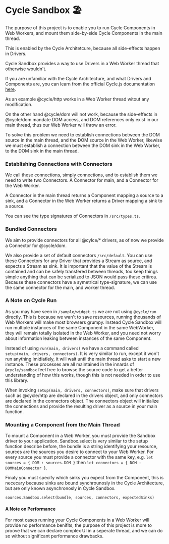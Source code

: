# Cycle Sandbox 🏖️

The purpose of this project is to enable you to run Cycle Components in Web Workers, and mount them side-by-side Cycle Components in the main thread.

This is enabled by the Cycle Architetcure, because all side-effects happen in Drivers.

Cycle Sandbox provides a way to use Drivers in a Web Worker thread that otherwise wouldn't.

If you are unfamiliar with the Cycle Architecture, and what Drivers and Components are, you can learn from the official Cycle.js documentation [here](https://cycle.js.org).

As an example @cycle/http works in a Web Worker thread witout any modification.

On the other hand @cycle/dom will not work, because the side-effects in @cycle/dom mandate DOM access, and DOM references only exist in our main thread, thus our Web Worker will throw an error.

To solve this problem we need to establish connections between the DOM source in the main thread, and the DOM source in the Web Worker, likewise we must establish a connection between the DOM sink in the Web Worker, to the DOM sink in the main thread.

### Establishing Connections with Connectors

We call these connections, simply connections, and to establish them we need to write two Connectors.
A Connector for main, and a Connector for the Web Worker.

A Connector in the main thread returns a Component mapping a source to a sink, and a Connector in the Web Worker returns a Driver mapping a sink to a source.

You can see the type signatures of Connectors in ```/src/types.ts```.

### Bundled Connectors

We aim to provide connectors for all @cylce/* drivers, as of now we provide a Connector for @cycle/dom. 

We also provide a set of default connectors ```/src/default```. You can use these Connectors for any Driver that provides a Stream as source, and expects a Stream as sink. It is important that the value of the Stream is contained and can be safely transfered between threads, too keep things simple anything that can be serialized to JSON would pass these critirea. Because these connectors have a symetrical type-signature, we can use the same connector for the main, and worker thread.

### A Note on Cycle Run

As you may have seen in ```/sample/widget.ts``` we are not using ```@cycle/run``` directly. This is because we wan't to save resources, running thousands of Web Workers will make most browsers grumpy. Instead Cycle Sandbox will run multiple instances of the same Component in the same WebWorker, they will remain totally isolated in the Web Worker, and you need not worry about information leaking between instances of the same Component.

Instead of using ```run(main, drivers)``` we have a command called ```setup(main, drivers, connectors)```. It is very similar to run, except it won't run anything imidiatlely, it will wait until the main thread asks to start a new instance. These processes are all maintained in the innards of ```@cycle/sandbox``` feel free to browse the source code to get a better understanding of how this works, though this is not needed in order to use this library.

When invoking ```setup(main, drivers, connectors)```, make sure that drivers such as @cycle/http are declared in the drivers object, and only connectors are declared in the connectors object. The connectors object will initialize the connections and provide the resulting driver as a source in your main function.

### Mounting a Component from the Main Thread

To mount a Component in a Web Worker, you must provide the Sandbox driver to your application.
Sandbox.select is very similar to the setup function describe before, the bundle is a string identifying your resource, sources are the sources you desire to connect to your Web Worker. For every source you must provide a connector with the same key, e.g. ```let sources = { DOM : sources.DOM }``` then ```let connectors = { DOM : DOMMainConnector }```. 

Finaly you must specify which sinks you expect from the Component, this is nececary because sinks are bound synchrounosly in the Cycle Architecture, but are only known asynchronosly in Cycle Sandbox.

```sources.Sandbox.select(bundle, sources, connectors, expectedSinks)```

#### A Note on Performance

For most cases running your Cycle Components in a Web Worker will provide no performance benifits, the purpose of this project is more to proove that we can declare complex UI in a seperate thread, and we can do so without significant performance drawbacks.